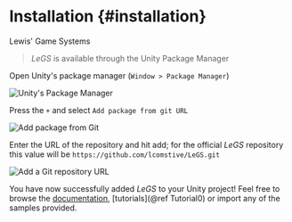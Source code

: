 # Installation {#installation}
Lewis' Game Systems

> *LeGS* is available through the Unity Package Manager

Open Unity's package manager (`Window > Package Manager`)

![Unity's Package Manager](https://media.githubusercontent.com/media/lcomstive/LeGS/gh-pages/Media/Installation/Unity%20Package%20Manager.png)

Press the `+` and select `Add package from git URL`

![Add package from Git](https://media.githubusercontent.com/media/lcomstive/LeGS/gh-pages/Media/Installation/Add%20Package%20From%20Git.png)

Enter the URL of the repository and hit add; for the official *LeGS* repository this value will be `https://github.com/lcomstive/LeGS.git`

![Add a Git repository URL](https://media.githubusercontent.com/media/lcomstive/LeGS/gh-pages/Media/Installation/Add%20Package%20Git%20URL.png)

You have now successfully added *LeGS* to your Unity project! Feel free to browse the [documentation](https://lcomstive.github.io/LeGS), [tutorials](@ref Tutorial0) or import any of the samples provided.
